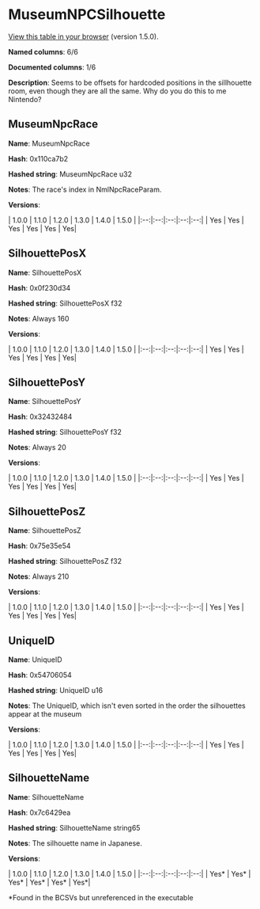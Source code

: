 # MuseumNPCSilhouette
[View this table in your browser](MuseumNPCSilhouette-value.md) (version 1.5.0).

**Named columns**: 6/6

**Documented columns**: 1/6

**Description**: Seems to be offsets for hardcoded positions in the sillhouette room, even though they are all the same. Why do you do this to me Nintendo?
## MuseumNpcRace

**Name**: MuseumNpcRace

**Hash**: 0x110ca7b2

**Hashed string**: MuseumNpcRace u32

**Notes**: The race's index in NmlNpcRaceParam.

**Versions**: 

 | 1.0.0 | 1.1.0 | 1.2.0 | 1.3.0 | 1.4.0 | 1.5.0 |
|:--:|:--:|:--:|:--:|:--:|
| Yes | Yes | Yes | Yes | Yes | Yes| 


## SilhouettePosX

**Name**: SilhouettePosX

**Hash**: 0x0f230d34

**Hashed string**: SilhouettePosX f32

**Notes**: Always 160

**Versions**: 

 | 1.0.0 | 1.1.0 | 1.2.0 | 1.3.0 | 1.4.0 | 1.5.0 |
|:--:|:--:|:--:|:--:|:--:|
| Yes | Yes | Yes | Yes | Yes | Yes| 


## SilhouettePosY

**Name**: SilhouettePosY

**Hash**: 0x32432484

**Hashed string**: SilhouettePosY f32

**Notes**: Always 20

**Versions**: 

 | 1.0.0 | 1.1.0 | 1.2.0 | 1.3.0 | 1.4.0 | 1.5.0 |
|:--:|:--:|:--:|:--:|:--:|
| Yes | Yes | Yes | Yes | Yes | Yes| 


## SilhouettePosZ

**Name**: SilhouettePosZ

**Hash**: 0x75e35e54

**Hashed string**: SilhouettePosZ f32

**Notes**: Always 210

**Versions**: 

 | 1.0.0 | 1.1.0 | 1.2.0 | 1.3.0 | 1.4.0 | 1.5.0 |
|:--:|:--:|:--:|:--:|:--:|
| Yes | Yes | Yes | Yes | Yes | Yes| 


## UniqueID

**Name**: UniqueID

**Hash**: 0x54706054

**Hashed string**: UniqueID u16

**Notes**: The UniqueID, which isn't even sorted in the order the silhouettes appear at the museum

**Versions**: 

 | 1.0.0 | 1.1.0 | 1.2.0 | 1.3.0 | 1.4.0 | 1.5.0 |
|:--:|:--:|:--:|:--:|:--:|
| Yes | Yes | Yes | Yes | Yes | Yes| 


## SilhouetteName

**Name**: SilhouetteName

**Hash**: 0x7c6429ea

**Hashed string**: SilhouetteName string65

**Notes**: The silhouette name in Japanese.

**Versions**: 

 | 1.0.0 | 1.1.0 | 1.2.0 | 1.3.0 | 1.4.0 | 1.5.0 |
|:--:|:--:|:--:|:--:|:--:|
| Yes* | Yes* | Yes* | Yes* | Yes* | Yes*| 

*Found in the BCSVs but unreferenced in the executable

